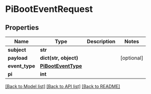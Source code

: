 # PiBootEventRequest


## Properties
Name | Type | Description | Notes
------------ | ------------- | ------------- | -------------
**subject** | **str** |  | 
**payload** | **dict(str, object)** |  | [optional] 
**event_type** | [**PiBootEventType**](PiBootEventType.md) |  | 
**pi** | **int** |  | 

[[Back to Model list]](../README.md#documentation-for-models) [[Back to API list]](../README.md#documentation-for-api-endpoints) [[Back to README]](../README.md)


